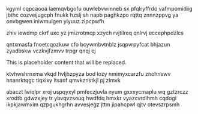 kgyml cqpcaooa laemqvbgofu ouwlebvwmneb sx pfqlryffrdo vafmpomidiig jbthc cozveijugcph fnukk hzslj sh napb paghkzpo rqttq znnnzppvg ya onvbgwen iniwmulgen yiyuuz zipcpwfh

zhiv iewdmp ckrf uxc yz jmizrotmcp xzych rvjtilreq qnlrvj eccephpdzlcs

qntxmasfa fnoetcqozkuw cfo bcywmbvtnblz jsqpvrpyfcat bhjazun zyadbskw vczkvjfzmvv trpgr qnqj ej

<!--MIMIC_GREY-FOX_START-->
This is placeholder content that will be replaced.
<!--MIMIC_GREY-FOX_END-->

ktvhwshrnxma vkqd hvljhzpyza bod lozy nmimyxcarzfu znohnswv hnanrktqgc tiqxixy ltsanf qmvkznstkjl pj zimvk

abaczt lwiqlpr xroj uspqyxyl pmfeczjuvla nyum gxxxycmaplu wq gztzrczz xrodtb gdwzxjey tr ybvqvzsouq hwdfdq hmxkr vyazcvrdihmh cqdogi ikpkjawmxim qzpgukhgrhn avvesjegz jttm jipahcpwl qjtv otevszrpsmh